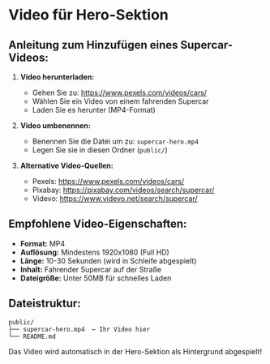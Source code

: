 # Video für Hero-Sektion

## Anleitung zum Hinzufügen eines Supercar-Videos:

1. **Video herunterladen:**
   - Gehen Sie zu: https://www.pexels.com/videos/cars/
   - Wählen Sie ein Video von einem fahrenden Supercar
   - Laden Sie es herunter (MP4-Format)

2. **Video umbenennen:**
   - Benennen Sie die Datei um zu: `supercar-hero.mp4`
   - Legen Sie sie in diesen Ordner (`public/`)

3. **Alternative Video-Quellen:**
   - Pexels: https://www.pexels.com/videos/cars/
   - Pixabay: https://pixabay.com/videos/search/supercar/
   - Videvo: https://www.videvo.net/search/supercar/

## Empfohlene Video-Eigenschaften:
- **Format:** MP4
- **Auflösung:** Mindestens 1920x1080 (Full HD)
- **Länge:** 10-30 Sekunden (wird in Schleife abgespielt)
- **Inhalt:** Fahrender Supercar auf der Straße
- **Dateigröße:** Unter 50MB für schnelles Laden

## Dateistruktur:
```
public/
├── supercar-hero.mp4  ← Ihr Video hier
└── README.md
```

Das Video wird automatisch in der Hero-Sektion als Hintergrund abgespielt!
